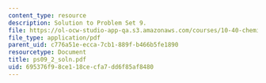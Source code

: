 ```yaml
---
content_type: resource
description: Solution to Problem Set 9.
file: https://ol-ocw-studio-app-qa.s3.amazonaws.com/courses/10-40-chemical-engineering-thermodynamics-fall-2003/695376f98ce118cecfa7dd6f85af8480_ps09_2_soln.pdf
file_type: application/pdf
parent_uid: c776a51e-ecca-7cb1-889f-b466b5fe1890
resourcetype: Document
title: ps09_2_soln.pdf
uid: 695376f9-8ce1-18ce-cfa7-dd6f85af8480
---
```

